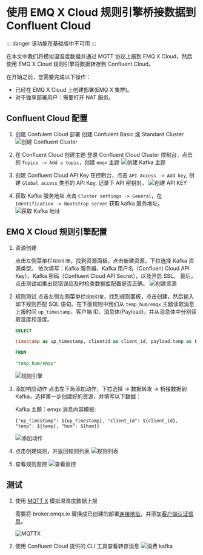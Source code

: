 # 使用 EMQ X Cloud 规则引擎桥接数据到 Confluent Cloud

::: danger
该功能在基础版中不可用
:::

在本文中我们将模拟温湿度数据并通过 MQTT 协议上报到 EMQ X Cloud，然后使用 EMQ X Cloud 规则引擎将数据转存到 Confluent Cloud。

在开始之前，您需要完成以下操作：
* 已经在 EMQ X Cloud 上创建部署(EMQ X 集群)。
* 对于独享部署用户：需要打开 NAT 服务。

## Confluent Cloud 配置
1. 创建 Confulent Cloud 部署
   创建 Confulent Basic 或 Standard Cluster
   ![创建 Confluent Cluster](./_assets/confluent_create_topic.png)

2. 在 Confluent Cloud 创建主题
   登录 Confluent Cloud Cluster 控制台，点击的 `Topics -> Add a topic`，创建 `emqx` 主题
   ![创建 Kafka 主题](./_assets/confluent_create_topic.png)

3. 创建 Confluent Cloud API Key
   在控制台，点击 `API Access -> Add key`, 创建 `Global access` 类型的 API Key, 记录下 API 密钥对。
   ![创建 API KEY](./_assets/confluent_create_api_key.png)

4. 获取 Kafka 服务地址
   点击 `Cluster settings -> General`，在 `Identification -> Bootstrap server` 获取 kafka 服务地址。
   ![获取 Kafka 地址](./_assets/confulent_get_server_host.png)

## EMQ X Cloud 规则引擎配置

1. 资源创建

   点击左侧菜单栏`规则引擎`，找到资源面板，点击新建资源，下拉选择 Kafka 资源类型。
   依次填写：Kafka 服务器、Kafka 用户名（Confluent Cloud API Key）、Kafka 密码（Confluent Cloud API Secret），以及开启 SSL。
   最后，点击测试如果出现错误应及时检查数据库配置是否正确。
   ![创建资源](./_assets/confluent_kafka_create_resource.png)

2. 规则测试
   点击左侧左侧菜单栏`规则引擎`，找到规则面板，点击创建，然后输入如下规则匹配 SQL 语句。在下面规则中我们从 `temp_hum/emqx` 主题读取消息上报时间 `up_timestamp`、客户端 ID、消息体(Payload)，并从消息体中分别读取温度和湿度。

   ```sql
   SELECT

   timestamp as up_timestamp, clientid as client_id, payload.temp as temp, payload.hum as hum

   FROM

   "temp_hum/emqx"
   ```
   ![规则引擎](./_assets/sql_test.png)

3. 添加响应动作
   点击左下角添加动作，下拉选择 → 数据转发 → 桥接数据到 Kafka，选择第一步创建好的资源，并填写以下数据：

   Kafka 主题：emqx
   消息内容模板:
   ```
   {"up_timestamp": ${up_timestamp}, "client_id": ${client_id}, "temp": ${temp}, "hum": ${hum}}
   ```
   ![添加动作](./_assets/kafka_action.png)

4. 点击创建规则，并返回规则列表
   ![规则列表](./_assets/view_rule_engine_kafka.png)

5. 查看规则监控
   ![查看监控](./_assets/view_monitor_kafka.png)

## 测试

1. 使用 [MQTT X](https://mqttx.app/) 模拟温湿度数据上报

   需要将 broker.emqx.io 替换成已创建的部署[连接地址](../deployments/view_deployment.md)，并添加[客户端认证信息](../deployments/auth_and_acl.md)。

   ![MQTTX](./_assets/mqttx_publish.png)

2. 使用 Confluent Cloud 提供的 CLI 工具查看转存消息
   ![消费 kafka](./_assets/confluent_kafka_query_result.png)
